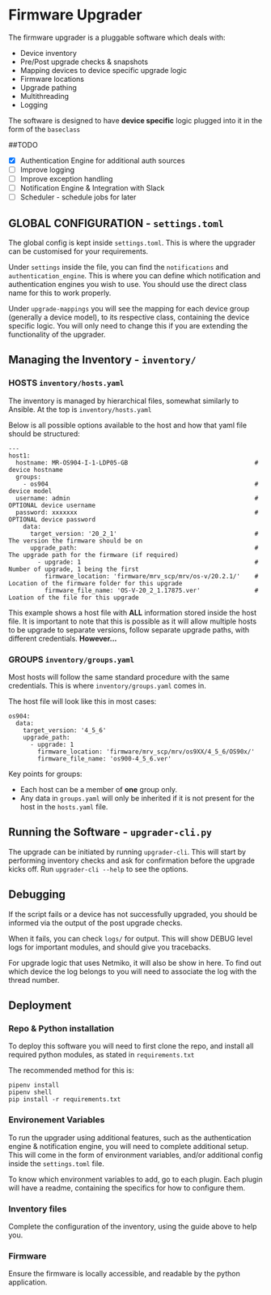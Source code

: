 # Firmware Upgrader

The firmware upgrader is a pluggable software which deals with:

- Device inventory
- Pre/Post upgrade checks & snapshots
- Mapping devices to device specific upgrade logic
- Firmware locations
- Upgrade pathing
- Multithreading
- Logging


The software is designed to have **device specific** logic plugged into it in the form of the `baseclass`

##TODO
- [x] Authentication Engine for additional auth sources
- [ ] Improve logging
- [ ] Improve exception handling
- [ ] Notification Engine & Integration with Slack
- [ ] Scheduler - schedule jobs for later

## GLOBAL CONFIGURATION - `settings.toml`
The global config is kept inside `settings.toml`. This is where the upgrader can be customised for your requirements. 

Under `settings` inside the file, you can find the `notifications` and `authentication_engine`. This is where you can define which notification and authentication engines you wish to use.
You should use the direct class name for this to work properly.

Under `upgrade-mappings` you will see the mapping for  each device group (generally a device model), to its respective class, containing the device specific logic. You will only need to change this if you are extending the functionality of the upgrader.

## Managing the Inventory - `inventory/`
### HOSTS `inventory/hosts.yaml`
The inventory is managed by hierarchical files, somewhat similarly to Ansible. At the top is `inventory/hosts.yaml`

Below is all possible options available to the host and how that yaml file should be structured:
```commandline
---
host1:
  hostname: MR-OS904-I-1-LDP05-GB                                   # device hostname
  groups:
    - os904                                                         # device model
  username: admin                                                   # OPTIONAL device username
  password: xxxxxxx                                                 # OPTIONAL device password
    data:                                       
      target_version: '20_2_1'                                      # The version the firmware should be on
      upgrade_path:                                                 # The upgrade path for the firmware (if required)
        - upgrade: 1                                                # Number of upgrade, 1 being the first 
          firmware_location: 'firmware/mrv_scp/mrv/os-v/20.2.1/'    # Location of the firmware folder for this upgrade
          firmware_file_name: 'OS-V-20_2_1.17875.ver'               # Loation of the file for this upgrade
```
This example shows a host file with **ALL** information stored inside the host file. 
It is important to note that this is possible as it will allow multiple hosts to be upgrade to separate versions, follow separate upgrade paths, with different credentials. **However...**

### GROUPS `inventory/groups.yaml`

Most hosts will follow the same standard procedure with the same credentials. This is where `inventory/groups.yaml` comes in.

The host file will look like this in most cases:
```commandline
os904:
  data:
    target_version: '4_5_6'
    upgrade_path:
      - upgrade: 1
        firmware_location: 'firmware/mrv_scp/mrv/os9XX/4_5_6/OS90x/'
        firmware_file_name: 'os900-4_5_6.ver'
```
Key points for groups:
- Each host can be a member of **one** group only.
- Any data in `groups.yaml` will only be inherited if it is not present for the host in the `hosts.yaml` file.

## Running the Software - `upgrader-cli.py`
The upgrade can be initiated by running `upgrader-cli`. This will start by performing inventory checks and ask for confirmation before the upgrade kicks off.
Run `upgrader-cli --help` to see the options.

## Debugging
If the script fails or a device has not successfully upgraded, you should be informed via the output of the post upgrade checks.

When it fails, you can check `logs/` for output. This will show DEBUG level logs for important modules, and should give you tracebacks.

For upgrade logic that uses Netmiko, it will also be show in here. To find out which device the log belongs to you will need to associate the log with the thread number.


## Deployment
### Repo & Python installation
To deploy this software you will need to first clone the repo, and install all required python modules, as stated in `requirements.txt`

The recommended method for this is:
```commandline
pipenv install
pipenv shell
pip install -r requirements.txt
```
### Environement Variables
To run the upgrader using additional features, such as the authentication engine & notification engine, you will need to complete additional setup.
This will come in the form of environment variables, and/or additional config inside the `settings.toml` file.

To know which environment variables to add, go to each plugin. Each plugin will have a readme, containing the specifics for how to configure them.

### Inventory files
Complete the configuration of the inventory, using the guide above to help you.

### Firmware
Ensure the firmware is locally accessible, and readable by the python application.
